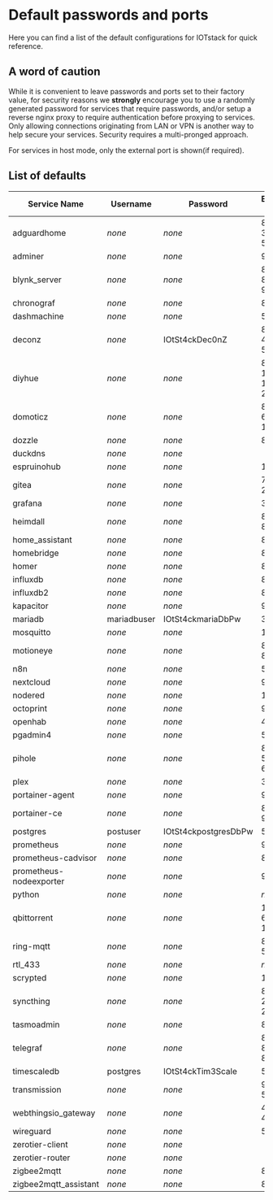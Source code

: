 # Default passwords and ports

Here you can find a list of the default configurations for IOTstack for quick reference.

## A word of caution
While it is convenient to leave passwords and ports set to their factory value, for security reasons we __strongly__ encourage you to use a randomly generated password for services that require passwords, and/or setup a reverse nginx proxy to require authentication before proxying to services. Only allowing connections originating from LAN or VPN is another way to help secure your services. Security requires a multi-pronged approach.

For services in host mode, only the external port is shown(if required).

## List of defaults

| Service Name   | Username | Password | External Port | Internal Port | Multiple Passwords  |
| -------------- | ---------------- | ---------------- | -------------------------------- | ------------------ | ----|
| adguardhome    | *none*           | *none*     | 8089<br>3001<br>53  | 8089<br>3001<br>53 | No |
| adminer        | *none*           | *none*     | 9080   | 8080 | No  |
| blynk_server   | *none*           | *none*     | 8180<br>8440<br>9443<br> | 8080<br>8440<br>9443<br> | No |
| chronograf     | *none*           | *none*     | 8888   | 8888 | No  |
| dashmachine    | *none*           | *none*     | 5000   | 5000 | No  |
| deconz         | *none*           | IOtSt4ckDec0nZ | 8090<br>443<br>5901 | 80<br>443<br>5900 | No |
| diyhue         | *none*           | *none*     | 8070<br>1900<br>1982<br>2100 | 80<br>1900<br>1982<br>2100| No |
| domoticz       | *none*           | *none*     | 8083<br>6144<br>1443 | 8080<br>6144<br>1443| No |
| dozzle         | *none*           | *none*     | 8889   | 8080 | No  |
| duckdns        | *none*           | *none*     |        |      | No  |
| espruinohub    | *none*           | *none*     | 1888   |      | No  |
| gitea          | *none*           | *none*     | 7920<br>2222   | 3000<br>22| No |
| grafana        | *none*           | *none*     | 3000   | 3000 | No  |
| heimdall       | *none*           | *none*     | 8880<br>8883  | 80<br>443| No |
| home_assistant | *none*           | *none*     | 8123   |      | No  |
| homebridge     | *none*           | *none*     | 8581   |      | No  |
| homer          | *none*           | *none*     | 8881   | 8080 | No  |
| influxdb       | *none*           | *none*     | 8086   | 8086 | Yes |
| influxdb2      | *none*           | *none*     | 8087   | 8086 | Yes |
| kapacitor      | *none*           | *none*     | 9092   | 9092 | Yes |
| mariadb        | mariadbuser      | IOtSt4ckmariaDbPw   | 3306 | 3306| Yes |
| mosquitto      | *none*           | *none*     | 1883   |1883  | No  |
| motioneye      | *none*           | *none*     | 8765<br>8081  |8765<br>8081 | No |
| n8n            | *none*           | *none*     | 5678   |5678  | No  |
| nextcloud      | *none*           | *none*     | 9321   |80    | No  |
| nodered        | *none*           | *none*     | 1880   | 1880 | No  |
| octoprint      | *none*           | *none*     | 9980   | 80   | No  |
| openhab        | *none*           | *none*     | 4050   |      | No  |
| pgadmin4       | *none*           | *none*     | 5050   | 5050 | No  |
| pihole         | *none*           | *none*     | 8089<br>53<br>67 | 80<br>53<br>67 | No  |
| plex           | *none*           | *none*     | 32400  |      | No  |
| portainer-agent| *none*           | *none*     | 9001   | 9001 | No  |
| portainer-ce   | *none*           | *none*     | 8000<br>9000  | 8000<br>9000 | No |
| postgres       | postuser         | IOtSt4ckpostgresDbPw   | 5432 | 5432| Yes |
| prometheus     | *none*           | *none*     | 9090   |9090  | No  |
| prometheus-cadvisor | *none*      | *none*     | 8082   |8080  | No  |
| prometheus-nodeexporter | *none*  | *none*     | 9100   |      | No  |
| python         | *none*           | *none*     | *none* |*none*| No  |
| qbittorrent    | *none*           | *none*     | 15080<br>6881<br>1080 |15080<br>6881<br>1080 | No  |
| ring-mqtt      | *none*           | *none*     | 8554<br>55123 |8554<br>55123 | No  |
| rtl_433        | *none*           | *none*     | *none* |*none*| No  |
| scrypted       | *none*           | *none*     | 10443  |      | No  |
| syncthing      | *none*           | *none*     | 8384<br>22000<br>21027 |      | No |
| tasmoadmin     | *none*           | *none*     | 8088   | 80   | No  |
| telegraf       | *none*           | *none*     | 8092<br>8094<br>8125| 8092<br>8094<br>8125 | No |
| timescaledb    | postgres         | IOtSt4ckTim3Scale   | 5433 |5432 | No |
| transmission   | *none*           | *none*     | 9091<br>51413<br>   | 9091<br>51413<br> | No |
| webthingsio_gateway | *none*      | *none*     | 4060<br>4061  |     | No |
| wireguard      | *none*           | *none*     | 51820  | 51820| No |
| zerotier-client| *none*           | *none*     |        |      | No |
| zerotier-router| *none*           | *none*     |        |      | No |
| zigbee2mqtt    | *none*           | *none*     | 8080   | 8080 | No |
| zigbee2mqtt_assistant | *none*    | *none*     | 8880   | 80   | No |
